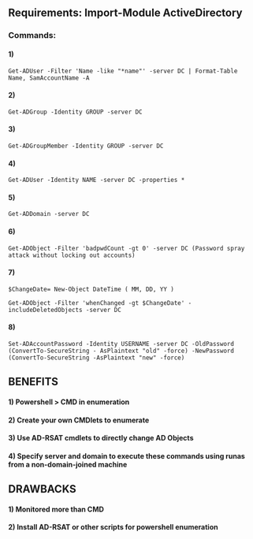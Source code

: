 ## Requirements: Import-Module ActiveDirectory

### Commands:

#### 1) 

    Get-ADUser -Filter 'Name -like "*name"' -server DC | Format-Table Name, SamAccountName -A

#### 2) 

    Get-ADGroup -Identity GROUP -server DC

#### 3) 

    Get-ADGroupMember -Identity GROUP -server DC 

#### 4) 

    Get-ADUser -Identity NAME -server DC -properties *

#### 5) 

    Get-ADDomain -server DC

#### 6) 

    Get-ADObject -Filter 'badpwdCount -gt 0' -server DC (Password spray attack without locking out accounts)

#### 7) 

    $ChangeDate= New-Object DateTime ( MM, DD, YY ) 

    Get-ADObject -Filter 'whenChanged -gt $ChangeDate' -includeDeletedObjects -server DC

#### 8) 

    Set-ADAccountPassword -Identity USERNAME -server DC -OldPassword (ConvertTo-SecureString - AsPlaintext "old" -force) -NewPassword (ConvertTo-SecureString -AsPlaintext "new" -force)

## BENEFITS

#### 1) Powershell > CMD in enumeration 

#### 2) Create your own CMDlets to enumerate

#### 3) Use AD-RSAT cmdlets to directly change AD Objects

#### 4) Specify server and domain to execute these commands using runas from a non-domain-joined machine

## DRAWBACKS

#### 1) Monitored more than CMD

#### 2) Install AD-RSAT or other scripts for powershell enumeration
